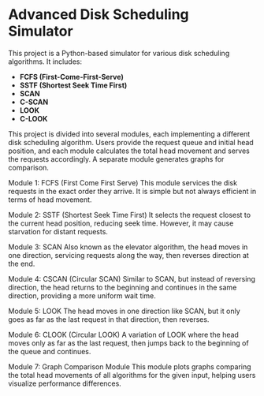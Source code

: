 # Advanced Disk Scheduling Simulator

This project is a Python-based simulator for various disk scheduling algorithms. It includes:

- **FCFS (First-Come-First-Serve)**
- **SSTF (Shortest Seek Time First)**
- **SCAN**
- **C-SCAN**
- **LOOK**
- **C-LOOK**


This project is divided into several modules, each implementing a different disk 
scheduling algorithm. Users provide the request queue and initial head position, 
and each module calculates the total head movement and serves the requests 
accordingly. A separate module generates graphs for comparison. 


Module 1: FCFS (First Come First Serve) 
This module services the disk requests in the exact order they arrive. It is simple 
but not always efficient in terms of head movement. 

Module 2: SSTF (Shortest Seek Time First) 
It selects the request closest to the current head position, reducing seek time. 
However, it may cause starvation for distant requests. 

Module 3: SCAN 
Also known as the elevator algorithm, the head moves in one direction, 
servicing requests along the way, then reverses direction at the end. 

Module 4: CSCAN (Circular SCAN) 
Similar to SCAN, but instead of reversing direction, the head returns to the 
beginning and continues in the same direction, providing a more uniform wait 
time. 

Module 5: LOOK 
The head moves in one direction like SCAN, but it only goes as far as the last 
request in that direction, then reverses. 

Module 6: CLOOK (Circular LOOK) 
A variation of LOOK where the head moves only as far as the last request, then 
jumps back to the beginning of the queue and continues. 

Module 7: Graph Comparison Module 
This module plots graphs comparing the total head movements of all algorithms 
for the given input, helping users visualize performance differences. 
